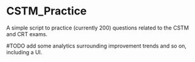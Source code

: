 # CSTM_Practice

A simple script to practice (currently 200) questions related to the CSTM and CRT exams.

#TODO add some analytics surrounding improvement trends and so on, including a UI.
